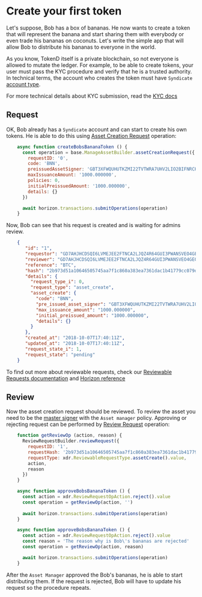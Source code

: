 # Create your first token

Let's suppose, Bob has a box of bananas. He now wants to create a token that 
will represent the banana and start sharing them with everybody or even trade 
his bananas on coconuts. Let's write the simple app that will allow Bob to
distribute his bananas to everyone in the world.

As you know, TokenD itself is a private blockchain, so not everyone is allowed 
to mutate the ledger. For example, to be able to create tokens, your user must 
pass the KYC procedure and verify that he is a trusted authority. In technical 
terms, the account who creates the token must have 
`Syndicate` [account type][1].  

For more technical details about KYC submission, read the [KYC docs][2]

## Request

OK, Bob already has a `Syndicate` account and can start to create his own tokens. He is able to do this using
[Asset Creation Request][3] operation:

```js
    async function createBobsBananaToken () {
      const operation = base.ManageAssetBuilder.assetCreationRequest({
        requestID: '0',
        code: 'BNN',
        preissuedAssetSigner: 'GBT3XFWQUHUTKZMI22TVTWRA7UHV2LIO2BIFNRCH3CXWPYVYPTMXMDGC',
        maxIssuanceAmount: '1000.000000',
        policies: 0,
        initialPreissuedAmount: '1000.000000',
        details: {}
      })

      await horizon.transactions.submitOperations(operation)
    }
```

Now, Bob can see that his request is created and is waiting for admins review.

```json
    {
       "id": "1",
       "requestor": "GD7AHJHCDSQI6LVMEJEE2FTNCA2LJQZ4R64GUI3PWANSVEO4GEOWB636",
       "reviewer": "GD7AHJHCDSQI6LVMEJEE2FTNCA2LJQZ4R64GUI3PWANSVEO4GEOWB636",
       "reference": "BTC",
       "hash": "2b973d51a10646505745aa7f1c860a383ea7361dac1b41779cc079dc385870dc",
       "details": {
         "request_type_i": 0,
         "request_type": "asset_create",
         "asset_create": {
           "code": "BNN",
           "pre_issued_asset_signer": "GBT3XFWQUHUTKZMI22TVTWRA7UHV2LIO2BIFNRCH3CXWPYVYPTMXMDGC",
           "max_issuance_amount": "1000.000000",
           "initial_preissued_amount": "1000.000000",
           "details": {}
         }
       },
       "created_at": "2018-10-07T17:40:11Z",
       "updated_at": "2018-10-07T17:40:11Z",
       "request_state_i": 1,
       "request_state": "pending"
    }
```

To find out more about reviewable requests, check our [Reviewable Requests documentation][7] and [Horizon reference][6]

## Review

Now the asset creation request should be reviewed. To review the asset you need to be the [master signer][4] 
with the `Asset manager` policy. Approving or rejecting request can be performed by [Review Request][5] operation:

```javascript
    function getReviewOp (action, reason) {
      ReviewRequestBuilder.reviewRequest({
        requestID: '1',
        requestHash: '2b973d51a10646505745aa7f1c860a383ea7361dac1b41779cc079dc385870dc',
        requestType: xdr.ReviewableRequestType.assetCreate().value,
        action,
        reason
      })
    }

    async function approveBobsBananaToken () {
      const action = xdr.ReviewRequestOpAction.reject().value
      const operation = getReviewOp(action, '')
      
      await horizon.transactions.submitOperations(operation)
    }

    async function approveBobsBananaToken () {
      const action = xdr.ReviewRequestOpAction.reject().value
      const reason = 'The reason why is Bob\'s bananas are rejected'
      const operation = getReviewOp(action, reason)

      await horizon.transactions.submitOperations(operation)
    }
```

After the `Asset Manager` approved the Bob's bananas, he is able to start distributing them. If the request is rejected,
Bob will have to update his request so the procedure repeats.

[1]: /coming_soon.md 
[2]: /coming_soon.md
[3]: /coming_soon.md
[4]: /coming_soon.md
[5]: /coming_soon.md
[6]: /coming_soon.md
[7]: /coming_soon.md

<!--1: account types-->
<!--2: kyc-->
<!--3: Asset creation request-->
<!--4: Master signers-->
<!--5: Review request operation-->
<!--6: Horizon /requests-->
<!--7: Reviewable requests-->